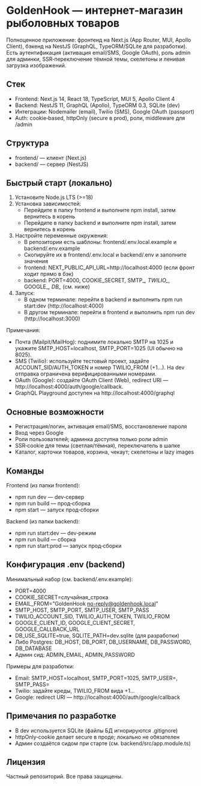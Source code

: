# GoldenHook — интернет‑магазин рыболовных товаров

Полноценное приложение: фронтенд на Next.js (App Router, MUI, Apollo Client), бэкенд на NestJS (GraphQL, TypeORM/SQLite для разработки). Есть аутентификация (активация email/SMS, Google OAuth), роль admin для админки, SSR‑переключение тёмной темы, скелетоны и ленивая загрузка изображений.

## Стек
- Frontend: Next.js 14, React 18, TypeScript, MUI 5, Apollo Client 4
- Backend: NestJS 11, GraphQL (Apollo), TypeORM 0.3, SQLite (dev)
- Интеграции: Nodemailer (email), Twilio (SMS), Google OAuth (passport)
- Auth: cookie‑based, httpOnly (secure в prod), роли, middleware для /admin

## Структура
- frontend/ — клиент (Next.js)
- backend/ — сервер (NestJS)

## Быстрый старт (локально)
1) Установите Node.js LTS (>=18)
2) Установка зависимостей:
   - Перейдите в папку frontend и выполните npm install, затем вернитесь в корень
   - Перейдите в папку backend и выполните npm install, затем вернитесь в корень
3) Настройте переменные окружения:
   - В репозитории есть шаблоны: frontend/.env.local.example и backend/.env.example
   - Скопируйте их в frontend/.env.local и backend/.env и заполните значения
   - frontend: NEXT_PUBLIC_API_URL=http://localhost:4000 (если фронт ходит прямо в бэк)
   - backend: PORT=4000, COOKIE_SECRET, SMTP_*, TWILIO_*, GOOGLE_*, DB_* (см. ниже)
4) Запуск:
   - В одном терминале: перейти в backend и выполнить npm run start:dev (http://localhost:4000)
   - В другом терминале: перейти в frontend и выполнить npm run dev (http://localhost:3000)

Примечания:
- Почта (Mailpit/MailHog): поднимите локально SMTP на 1025 и укажите SMTP_HOST=localhost, SMTP_PORT=1025 (UI обычно на 8025).
- SMS (Twilio): используйте тестовый проект, задайте ACCOUNT_SID/AUTH_TOKEN и номер TWILIO_FROM (+1...). На dev отправка ограничена верифицированными номерами.
- OAuth (Google): создайте OAuth Client (Web), redirect URI — http://localhost:4000/auth/google/callback.
- GraphQL Playground доступен на http://localhost:4000/graphql

## Основные возможности
- Регистрация/логин, активация email/SMS, восстановление пароля
- Вход через Google
- Роли пользователей; админка доступна только роли admin
- SSR‑cookie для темы (светлая/тёмная), переключатель в шапке
- Каталог, карточки товаров, корзина, чекаут; скелетоны и lazy images

## Команды
Frontend (из папки frontend):
- npm run dev — dev‑сервер
- npm run build — прод‑сборка
- npm start — запуск прод‑сборки

Backend (из папки backend):
- npm run start:dev — dev‑режим
- npm run build — сборка
- npm run start:prod — запуск прод‑сборки

## Конфигурация .env (backend)
Минимальный набор (см. backend/.env.example):
- PORT=4000
- COOKIE_SECRET=случайная_строка
- EMAIL_FROM="GoldenHook <no-reply@goldenhook.local>"
- SMTP_HOST, SMTP_PORT, SMTP_USER, SMTP_PASS
- TWILIO_ACCOUNT_SID, TWILIO_AUTH_TOKEN, TWILIO_FROM
- GOOGLE_CLIENT_ID, GOOGLE_CLIENT_SECRET, GOOGLE_CALLBACK_URL
- DB_USE_SQLITE=true, SQLITE_PATH=dev.sqlite (для разработки)
- Либо Postgres: DB_HOST, DB_PORT, DB_USERNAME, DB_PASSWORD, DB_DATABASE
- Админ сид: ADMIN_EMAIL, ADMIN_PASSWORD

Примеры для разработки:
- Email: SMTP_HOST=localhost, SMTP_PORT=1025, SMTP_USER=, SMTP_PASS=
- Twilio: задайте креды, TWILIO_FROM вида +1...
- Google: redirect URI — http://localhost:4000/auth/google/callback

## Примечания по разработке
- В dev используется SQLite (файлы БД игнорируются .gitignore)
- httpOnly‑cookie делает secure в проде; локально не обязателен
- Админ создаётся сидом при старте (см. backend/src/app.module.ts)

## Лицензия
Частный репозиторий. Все права защищены.
